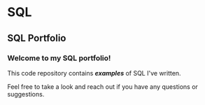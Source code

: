 # SQL
## SQL Portfolio

### **Welcome to my SQL portfolio!** 

This code repository contains **_examples_** of SQL I've written. 

Feel free to take a look and reach out if you have any questions or suggestions.
